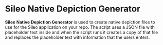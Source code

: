 
# Sileo Native Depiction Generator
**Sileo Native Depiction Generator** is used to create native depiction files to use for the Sileo application on your repo. The script uses a JSON file with placeholder text inside and when the script runs it creates a copy of that file and replaces the placeholder text with information that the users enters.
